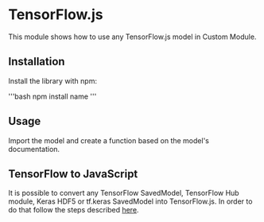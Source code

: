 ﻿# TensorFlow.js

This module shows how to use any TensorFlow.js model in Custom Module.

## Installation

Install the library with npm:

'''bash
npm install name
'''

## Usage

Import the model and create a function based on the model's documentation.

## TensorFlow to JavaScript

It is possible to convert any TensorFlow SavedModel, TensorFlow Hub module, Keras HDF5 or tf.keras SavedModel into TensorFlow.js. In order to do that follow the steps described [here](https://github.com/tensorflow/tfjs/tree/master/tfjs-converter).
